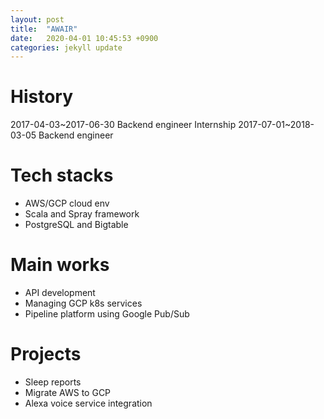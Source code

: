 ```yaml
---
layout: post
title:  "AWAIR"
date:   2020-04-01 10:45:53 +0900
categories: jekyll update
---
```


# History

2017-04-03~2017-06-30 Backend engineer Internship
2017-07-01~2018-03-05 Backend engineer

# Tech stacks
- AWS/GCP cloud env
- Scala and Spray framework
- PostgreSQL and Bigtable

# Main works
- API development
- Managing GCP k8s services
- Pipeline platform using Google Pub/Sub

# Projects
- Sleep reports
- Migrate AWS to GCP
- Alexa voice service integration

